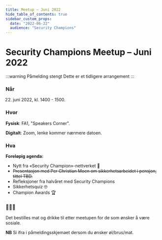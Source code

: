 ```yaml
---
title: Meetup – Juni 2022
hide_table_of_contents: true
sidebar_custom_props:
  date: "2022-06-22"
  audience: "Security Champions"
---
```


# Security Champions Meetup – Juni 2022

:::warning Påmelding stengt
Dette er et tidligere arrangement
:::

### Når

22. juni 2022, kl. 1400 - 1500.

### Hvor

**Fysisk**: FA1, "Speakers Corner".

**Digitalt**: Zoom, lenke kommer nærmere datoen.

### Hva

**Foreløpig agenda:**

- Nytt fra «Security Champion»-nettverket 📯
- ~~Presentasjon med Per Christian Moen om sikkerhetsarbeidet i pensjon, tittel TBD.~~
- Refleksjoner fra halvåret med Security Champions
- Sikkerhetsquiz 🤓
- Champion Awards 🏆

### 🍕🍺🥤

Det bestilles mat og drikke til etter meetupen for de som ønsker å være sosiale.

**NB** Si ifra i påmeldingsskjemaet dersom du ønsker øl/brus/mat.
